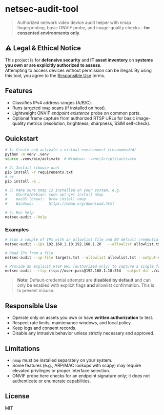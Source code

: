 # netsec-audit-tool

> Authorized network video device audit helper with nmap fingerprinting, basic ONVIF probe, and image-quality checks—**for consented environments only**.

## ⚠️ Legal & Ethical Notice

This project is for **defensive security** and **IT asset inventory** on **systems you own or are explicitly authorized to assess**.  
Attempting to access devices without permission can be illegal. By using this tool, you agree to the [Responsible Use](#responsible-use) terms.

## Features
- Classifies IPv4 address ranges (A/B/C).
- Runs targeted `nmap` scans (if installed on host).
- Lightweight ONVIF *endpoint existence* probe on common ports.
- Optional frame capture from authorized RTSP URLs for basic image-quality metrics (resolution, brightness, sharpness, SSIM self-check).

## Quickstart

```bash
# 1) Create and activate a virtual environment (recommended)
python -m venv .venv
source .venv/bin/activate  # Windows: .venv\Scripts\activate

# 2) Install (choose one)
pip install -r requirements.txt
# or
pip install -e .

# 3) Make sure nmap is installed on your system, e.g.
#    Ubuntu/Debian: sudo apt-get install nmap
#    macOS (brew):  brew install nmap
#    Windows:       https://nmap.org/download.html

# 4) Run help
netsec-audit --help
```

### Examples

```bash
# Scan a couple of IPs with an allowlist file and NO default credential attempts
netsec-audit --ips 192.168.1.10,192.168.1.20   --allowlist allowlist.txt   --output-dir ./captures   --disable-default-credentials

# Read IPs from a file
netsec-audit --ip-file targets.txt --allowlist allowlist.txt --output-dir ./captures --disable-default-credentials

# Provide an explicit RTSP URL (authorized only) to capture a single frame and analyze
netsec-audit --rtsp rtsp://user:pass@192.168.1.10:554 --output-dir ./captures --analyze-only
```

> **Note**: Default-credential attempts are **disabled by default** and can only be enabled with explicit flags **and** allowlist confirmation. This is to prevent misuse.

## Responsible Use

- Operate only on assets you own or have **written authorization** to test.
- Respect rate limits, maintenance windows, and local policy.
- Keep logs and consent records.
- Disable any intrusive behavior unless strictly necessary and approved.

## Limitations

- `nmap` must be installed separately on your system.
- Some features (e.g., ARP/MAC lookups with scapy) may require elevated privileges or proper interface selection.
- ONVIF probe here checks for an endpoint signature only; it does not authenticate or enumerate capabilities.

## License
MIT
